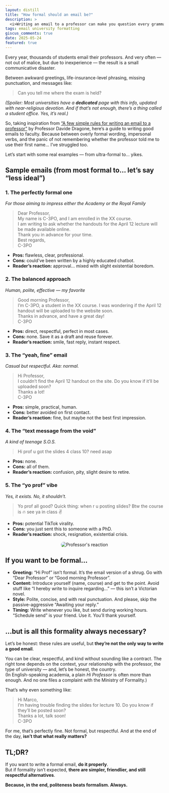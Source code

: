 ```yaml
---
layout: distill
title: "How formal should an email be?"
description: >
  <i>Writing an email to a professor can make you question every grammatical rule and life choice you’ve ever made. Here you’ll find real (and tragic) examples, practical tips, and one key principle: politeness always beats empty formalism.</i>
tags: email university formatting
giscus_comments: true
date: 2025-05-24
featured: true
---
```


Every year, thousands of students email their professors. And very often — not out of malice, but due to inexperience — the result is a small communicative disaster.

Between awkward greetings, life-insurance-level phrasing, missing punctuation, and messages like:

> Can you tell me where the exam is held?

<em>(Spoiler: Most universities have a <strong>dedicated</strong> page with this info, updated with near-religious devotion. And if that’s not enough, there’s a thing called a student office. Yes, it’s real.)</em>

So, taking inspiration from <a href="https://sites.google.com/site/davidedragone/scrivere-una-mail" target="_blank" rel="noopener noreferrer">“A few simple rules for writing an email to a professor”</a> by Professor Davide Dragone, here’s a guide to writing good emails to faculty. Because between overly formal wording, impersonal verbs, and the panic of not remembering whether the professor told me to use their first name... I’ve struggled too.

Let’s start with some real examples — from ultra-formal to… yikes.

## Sample emails (from most formal to… let’s say “less ideal”)

<h3>1. The perfectly formal one</h3>
<em>For those aiming to impress either the Academy or the Royal Family</em>

> Dear Professor,<br>
> My name is C-3PO, and I am enrolled in the XX course.<br>
> I am writing to ask whether the handouts for the April 12 lecture will be made available online.<br>
> Thank you in advance for your time.<br>
> Best regards,<br>
> C-3PO

<ul>
  <li><strong>Pros:</strong> flawless, clear, professional.</li>
  <li><strong>Cons:</strong> could’ve been written by a highly educated chatbot.</li>
  <li><strong>Reader’s reaction:</strong> approval… mixed with slight existential boredom.</li>
</ul>

<h3>2. The balanced approach</h3>
<em>Human, polite, effective — my favorite</em>

> Good morning Professor,<br>
> I’m C-3PO, a student in the XX course. I was wondering if the April 12 handout will be uploaded to the website soon.<br>
> Thanks in advance, and have a great day!<br>
> C-3PO

<ul>
  <li><strong>Pros:</strong> direct, respectful, perfect in most cases.</li>
  <li><strong>Cons:</strong> none. Save it as a draft and reuse forever.</li>
  <li><strong>Reader’s reaction:</strong> smile, fast reply, instant respect.</li>
</ul>

<h3>3. The “yeah, fine” email</h3>
<em>Casual but respectful. Aka: normal.</em>

> Hi Professor,<br>
> I couldn’t find the April 12 handout on the site. Do you know if it’ll be uploaded soon?<br>
> Thanks a lot!<br>
> C-3PO

<ul>
  <li><strong>Pros:</strong> simple, practical, human.</li>
  <li><strong>Cons:</strong> better avoided on first contact.</li>
  <li><strong>Reader’s reaction:</strong> fine, but maybe not the best first impression.</li>
</ul>

<h3>4. The “text message from the void”</h3>
<em>A kind of teenage S.O.S.</em>

> Hi prof u got the slides 4 class 10? need asap

<ul>
  <li><strong>Pros:</strong> none.</li>
  <li><strong>Cons:</strong> all of them.</li>
  <li><strong>Reader’s reaction:</strong> confusion, pity, slight desire to retire.</li>
</ul>

<h3>5. The “yo prof” vibe</h3>
<em>Yes, it exists. No, it shouldn’t.</em>

> Yo prof all good? Quick thing: when r u posting slides? Btw the course is 🔥 see ya in class ✌️

<ul>
  <li><strong>Pros:</strong> potential TikTok virality.</li>
  <li><strong>Cons:</strong> you just sent this to someone with a PhD.</li>
  <li><strong>Reader’s reaction:</strong> shock, resignation, existential crisis.</li>
</ul>

<div class="gif-container" style="text-align: center; margin-top: 1rem;">
  <img src="https://miro.medium.com/v2/resize:fit:800/format:webp/1*fgp0N1zYOHasw-omAuEVQw.gif" alt="Professor's reaction" style="max-width: 100%; height: auto; border-radius: 8px;">
</div>

## If you want to be formal…
<ul>
  <li><strong>Greeting:</strong> “Hi Prof” isn’t formal. It’s the email version of a shrug. Go with “Dear Professor” or “Good morning Professor”.</li>
  <li><strong>Content:</strong> Introduce yourself (name, course) and get to the point. Avoid stuff like “I hereby write to inquire regarding…” — this isn’t a Victorian novel.</li>
  <li><strong>Style:</strong> Polite, concise, and with real punctuation. And please, skip the passive-aggressive “Awaiting your reply.”</li>
  <li><strong>Timing:</strong> Write whenever you like, but send during working hours. “Schedule send” is your friend. Use it. You’ll thank yourself.</li>
</ul>

## …but is all this formality always necessary?

Let’s be honest: these rules are useful, but <strong>they’re not the only way to write a good email</strong>.

You can be clear, respectful, and kind without sounding like a contract. The right tone depends on the context, your relationship with the professor, the type of university — and, let’s be honest, the country.  
(In English-speaking academia, a plain <i>Hi Professor</i> is often more than enough. And no one files a complaint with the Ministry of Formality.)

That’s why even something like:

> Hi Marco,<br>
> I’m having trouble finding the slides for lecture 10. Do you know if they’ll be posted soon?<br>
> Thanks a lot, talk soon!<br>
> C-3PO

For me, that’s perfectly fine. Not formal, but respectful. And at the end of the day, <strong>isn’t that what really matters?</strong>

## TL;DR?

If you want to write a formal email, <strong>do it properly</strong>.  
But if formality isn’t expected, <strong>there are simpler, friendlier, and still respectful alternatives</strong>.

<strong>Because, in the end, politeness beats formalism. Always.</strong>
